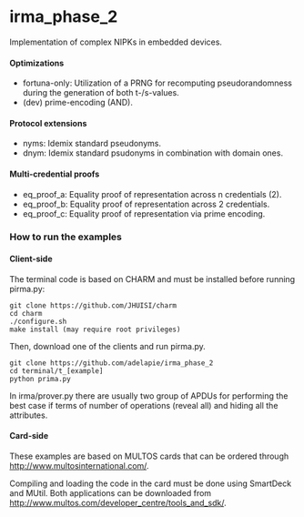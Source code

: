 irma_phase_2
============

Implementation of complex NIPKs in embedded devices.

#### Optimizations

- fortuna-only: Utilization of a PRNG for recomputing
pseudorandomness during the generation of both t-/s-values.
- (dev) prime-encoding (AND).

#### Protocol extensions

- nyms: Idemix standard pseudonyms.
- dnym: Idemix standard psudonyms in combination with domain ones.

#### Multi-credential proofs

- eq_proof_a: Equality proof of representation across n credentials (2).
- eq_proof_b: Equality proof of representation across 2 credentials.
- eq_proof_c: Equality proof of representation via prime encoding.

### How to run the examples

#### Client-side

The terminal code is based on CHARM and must be installed before running
pirma.py:

```
git clone https://github.com/JHUISI/charm
cd charm
./configure.sh
make install (may require root privileges)
```

Then, download one of the clients and run pirma.py.

```
git clone https://github.com/adelapie/irma_phase_2
cd terminal/t_[example]
python prima.py
```

In irma/prover.py there are usually two group of APDUs for performing
the best case if terms of number of operations (reveal all) and hiding all
the attributes.

#### Card-side

These examples are based on MULTOS cards that can be ordered
through http://www.multosinternational.com/.

Compiling and loading the code in the card must be done using SmartDeck and MUtil.
Both applications can be downloaded from http://www.multos.com/developer_centre/tools_and_sdk/.


